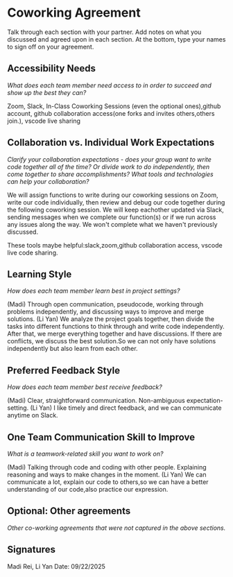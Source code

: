 # Coworking Agreement

Talk through each section with your partner. Add notes on what you discussed and agreed upon in each section. At the bottom, type your names to sign off on your agreement.

## Accessibility Needs
*What does each team member need access to in order to succeed and show up the best they can?*

Zoom, Slack, In-Class Coworking Sessions (even the optional ones),github account, github collaboration access(one forks and invites others,others join.), vscode live sharing

## Collaboration vs. Individual Work Expectations
*Clarify your collaboration expectations - does your group want to write code together all of the time? Or divide work to do independently, then come together to share accomplishments? What tools and technologies can help your collaboration?*

We will assign functions to write during our coworking sessions on Zoom, write our code individually, then review and debug our code together during the following coworking session. We will keep eachother updated via Slack, sending messages when we complete our function(s) or if we run across any issues along the way. We won't complete what we haven't previously discussed.

These tools maybe helpful:slack,zoom,github collaboration access, vscode live code sharing.

## Learning Style
*How does each team member learn best in project settings?*

(Madi) Through open communication, pseudocode, working through problems independently, and discussing ways to improve and merge solutions.
(Li Yan) We analyze the project goals together, then divide the tasks into different functions to think through and write code independently. After that, we merge everything together and have discussions. If there are conflicts, we discuss the best solution.So we can not only have solutions independently but also learn from each other.

## Preferred Feedback Style
*How does each team member best receive feedback?*

(Madi) Clear, straightforward communication. Non-ambiguous expectation-setting.
(Li Yan) I like timely and direct feedback, and we can communicate anytime on Slack.

## One Team Communication Skill to Improve
*What is a teamwork-related skill you want to work on?*

(Madi) Talking through code and coding with other people. Explaining reasoning and ways to make changes in the moment.
(Li Yan) We can communicate a lot, explain our code to others,so we can have a better understanding of our code,also practice our expression.

## Optional: Other agreements
*Other co-working agreements that were not captured in the above sections.*

## Signatures
Madi Rei, Li Yan
Date: 09/22/2025
